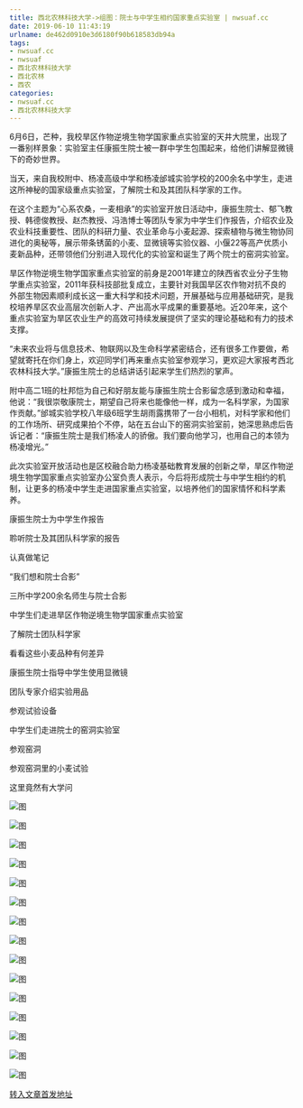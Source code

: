 ```yaml
---
title: 西北农林科技大学->组图：院士与中学生相约国家重点实验室 | nwsuaf.cc
date: 2019-06-10 11:43:19
urlname: de462d0910e3d6180f90b618583db94a
tags: 
- nwsuaf.cc
- nwsuaf
- 西北农林科技大学
- 西北农林
- 西农
categories:
- nwsuaf.cc
- 西北农林科技大学
---
```



6月6日，芒种，我校旱区作物逆境生物学国家重点实验室的天井大院里，出现了一番别样景象：实验室主任康振生院士被一群中学生包围起来，给他们讲解显微镜下的奇妙世界。

当天，来自我校附中、杨凌高级中学和杨凌邰城实验学校的200余名中学生，走进这所神秘的国家级重点实验室，了解院士和及其团队科学家的工作。

在这个主题为“心系农桑，一麦相承”的实验室开放日活动中，康振生院士、郁飞教授、韩德俊教授、赵杰教授、冯浩博士等团队专家为中学生们作报告，介绍农业及农业科技重要性、团队的科研力量、农业革命与小麦起源、探索植物与微生物协同进化的奥秘等，展示带条锈菌的小麦、显微镜等实验仪器、小偃22等高产优质小麦新品种，还带领他们分别进入现代化的实验室和诞生了两个院士的窑洞实验室。

旱区作物逆境生物学国家重点实验室的前身是2001年建立的陕西省农业分子生物学重点实验室，2011年获科技部批复成立，主要针对我国旱区农作物对抗不良的外部生物因素顺利成长这一重大科学和技术问题，开展基础与应用基础研究，是我校培养旱区农业高层次创新人才、产出高水平成果的重要基地。近20年来，这个重点实验室为旱区农业生产的高效可持续发展提供了坚实的理论基础和有力的技术支撑。

“未来农业将与信息技术、物联网以及生命科学紧密结合，还有很多工作要做，希望就寄托在你们身上，欢迎同学们再来重点实验室参观学习，更欢迎大家报考西北农林科技大学。”康振生院士的总结讲话引起来学生们热烈的掌声。

附中高二1班的杜邦恺为自己和好朋友能与康振生院士合影留念感到激动和幸福，他说：“我很崇敬康院士，期望自己将来也能像他一样，成为一名科学家，为国家作贡献。”邰城实验学校八年级6班学生胡雨露携带了一台小相机，对科学家和他们的工作场所、研究成果拍个不停，站在五台山下的窑洞实验室前，她深思熟虑后告诉记者：“康振生院士是我们杨凌人的骄傲。我们要向他学习，也用自己的本领为杨凌增光。”

此次实验室开放活动也是区校融合助力杨凌基础教育发展的创新之举，旱区作物逆境生物学国家重点实验室办公室负责人表示，今后将形成院士与中学生相约的机制，让更多的杨凌中学生走进国家重点实验室，以培养他们的国家情怀和科学素养。

康振生院士为中学生作报告

聆听院士及其团队科学家的报告

认真做笔记

“我们想和院士合影”

三所中学200余名师生与院士合影

中学生们走进旱区作物逆境生物学国家重点实验室

了解院士团队科学家

看看这些小麦品种有何差异

康振生院士指导中学生使用显微镜

团队专家介绍实验用品

参观试验设备

中学生们走进院士的窑洞实验室

参观窑洞

参观窑洞里的小麦试验

这里竟然有大学问



![图](https://news.nwsuaf.edu.cn/images/content/2019-06/20190610103945966178.jpg)

![图](https://news.nwsuaf.edu.cn/images/content/2019-06/20190610103910012032.jpg)

![图](https://news.nwsuaf.edu.cn/images/content/2019-06/20190610103836197974.jpg)

![图](https://news.nwsuaf.edu.cn/images/content/2019-06/20190610103759124850.jpg)

![图](https://news.nwsuaf.edu.cn/images/content/2019-06/20190610103720380726.jpg)

![图](https://news.nwsuaf.edu.cn/images/content/2019-06/20190610103648056683.jpg)

![图](https://news.nwsuaf.edu.cn/images/content/2019-06/20190610103606197519.jpg)

![图](https://news.nwsuaf.edu.cn/images/content/2019-06/20190610103523911442.jpg)

![图](https://news.nwsuaf.edu.cn/images/content/2019-06/20190610103451113304.jpg)

![图](https://news.nwsuaf.edu.cn/images/content/2019-06/20190610103413518261.jpg)

![图](https://news.nwsuaf.edu.cn/images/content/2019-06/20190610103338471173.jpg)

![图](https://news.nwsuaf.edu.cn/images/content/2019-06/20190610103258012090.jpg)

![图](https://news.nwsuaf.edu.cn/images/content/2019-06/20190610103220313954.jpg)

![图](https://news.nwsuaf.edu.cn/images/content/2019-06/20190610103146077893.jpg)

![图](https://news.nwsuaf.edu.cn/images/content/2019-06/20190610103111080700.jpg)

[转入文章首发地址](https://news.nwsuaf.edu.cn/xnxw/90137.htm)